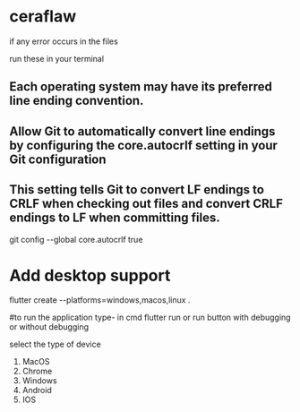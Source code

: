 # ceraflaw

if any error occurs in the files 

run these in your terminal 

## Each operating system may have its preferred line ending convention.
## Allow Git to automatically convert line endings by configuring the core.autocrlf setting in your Git configuration
## This setting tells Git to convert LF endings to CRLF when checking out files and convert CRLF endings to LF when committing files.
git config --global core.autocrlf true 

# Add desktop support
flutter create --platforms=windows,macos,linux .


#to run the application 
 type- in cmd flutter run  or run button with debugging or without debugging 

 select the type of device
 1. MacOS
 2. Chrome
 3. Windows
 4. Android
 5. IOS
